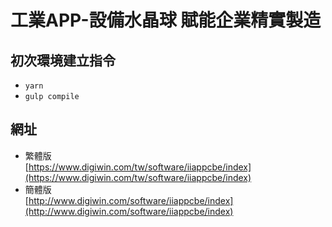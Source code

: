 # 工業APP-設備水晶球 賦能企業精實製造

## 初次環境建立指令

- `yarn`
- `gulp compile`

## 網址
- 繁體版  
[https://www.digiwin.com/tw/software/iiappcbe/index](https://www.digiwin.com/tw/software/iiappcbe/index)
- 簡體版  
[http://www.digiwin.com/software/iiappcbe/index](http://www.digiwin.com/software/iiappcbe/index)